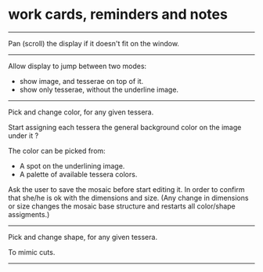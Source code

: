 # work cards, reminders and notes

----

Pan (scroll) the display if it doesn't fit on the window.

----

Allow display to jump between two modes:
- show image, and tesserae on top of it.
- show only tesserae, without the underline image.

----

Pick and change color, for any given tessera. 

Start assigning each tessera the general background color on the image under it ?

The color can be picked from:
- A spot on the underlining image.
- A palette of available tessera colors.

Ask the user to save the mosaic before start editing it. 
In order to confirm that she/he is ok with the dimensions and size.
(Any change in dimensions or size changes the mosaic base structure
 and restarts all color/shape assigments.)

----

Pick and change shape, for any given tessera. 

To mimic cuts.

----

